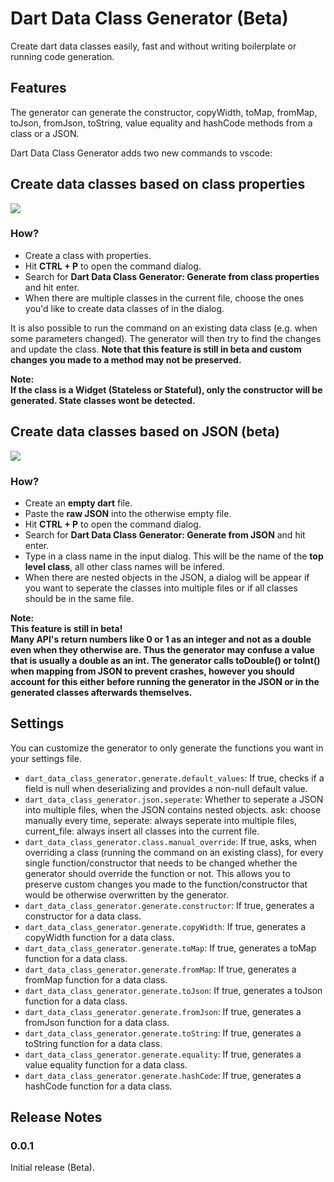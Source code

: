 # Dart Data Class Generator (Beta)

Create dart data classes easily, fast and without writing boilerplate or running code generation.  

## Features

The generator can generate the constructor, copyWidth, toMap, fromMap, toJson, fromJson, toString, value equality and hashCode methods from a class or a JSON.

Dart Data Class Generator adds two new commands to vscode:

## Create data classes based on class properties

![](gif_from_class.gif)

### **How?**

- Create a class with properties.
- Hit **CTRL + P** to open the command dialog.
- Search for **Dart Data Class Generator: Generate from class properties** and hit enter.
- When there are multiple classes in the current file, choose the ones you'd like to create data classes of in the dialog.

It is also possible to run the command on an existing data class (e.g. when some parameters changed). The generator will then try 
to find the changes and update the class. **Note that this feature is still in beta and custom changes you made to a method may not be preserved.**

**Note:**  
**If the class is a Widget (Stateless or Stateful), only the constructor will be generated. State classes wont be detected.**  

## Create data classes based on JSON (beta)

![](gif_from_json.gif)

### **How?**

- Create an **empty dart** file.
- Paste the **raw JSON** into the otherwise empty file.
- Hit **CTRL + P** to open the command dialog.
- Search for **Dart Data Class Generator: Generate from JSON** and hit enter.
- Type in a class name in the input dialog. This will be the name of the **top level class**, all other class names will be infered.
- When there are nested objects in the JSON, a dialog will be appear if you want to seperate the classes into multiple files or if all classes should be in the same file.

**Note:**  
**This feature is still in beta!**  
**Many API's return numbers like 0 or 1 as an integer and not as a double even when they otherwise are. Thus the generator may confuse a value that is usually a double as an int. The generator calls toDouble() or toInt() when mapping from JSON to prevent crashes, however you should account for this either before running the generator in the JSON or in the generated classes afterwards themselves.**  

## Settings

You can customize the generator to only generate the functions you want in your settings file.

* `dart_data_class_generator.generate.default_values`: If true, checks if a field is null when deserializing and provides a non-null default value.
* `dart_data_class_generator.json.seperate`: Whether to seperate a JSON into multiple files, when the JSON contains nested objects. ask: choose manually every time, seperate: always seperate into multiple files, current_file: always insert all classes into the current file.
* `dart_data_class_generator.class.manual_override`: If true, asks, when overriding a class (running the command on an existing class), for every single function/constructor that needs to be changed whether the generator should override the function or not. This allows you to preserve custom changes you made to the function/constructor that would be otherwise overwritten by the generator.
* `dart_data_class_generator.generate.constructor`: If true, generates a constructor for a data class.
* `dart_data_class_generator.generate.copyWidth`: If true, generates a copyWidth function for a data class.
* `dart_data_class_generator.generate.toMap`: If true, generates a toMap function for a data class.
* `dart_data_class_generator.generate.fromMap`: If true, generates a fromMap function for a data class.
* `dart_data_class_generator.generate.toJson`: If true, generates a toJson function for a data class.
* `dart_data_class_generator.generate.fromJson`: If true, generates a fromJson function for a data class.
* `dart_data_class_generator.generate.toString`: If true, generates a toString function for a data class.
* `dart_data_class_generator.generate.equality`: If true, generates a value equality function for a data class.
* `dart_data_class_generator.generate.hashCode`: If true, generates a hashCode function for a data class.

## Release Notes

### 0.0.1
Initial release (Beta).
